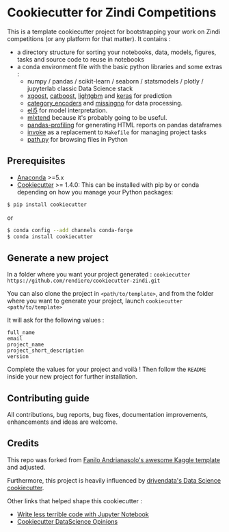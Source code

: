 # Cookiecutter for Zindi Competitions

This is a template cookiecutter project for bootstrapping your work on Zindi competitions (or any platform for that matter). It contains :

- a directory structure for sorting your notebooks, data, models, figures, tasks and source code to reuse in notebooks
- a conda environment file with the basic python libraries and some extras :
  - numpy / pandas / scikit-learn / seaborn / statsmodels / plotly / jupyterlab classic Data Science stack
  - [xgoost](https://xgboost.readthedocs.io/en/latest/), [catboost](https://catboost.ai/docs/), [lightgbm](https://lightgbm.readthedocs.io/en/latest/) and [keras](https://keras.io/) for prediction
  - [category_encoders](https://contrib.scikit-learn.org/categorical-encoding/) and [missingno](https://github.com/ResidentMario/missingno) for data processing. 
  - [eli5](https://eli5.readthedocs.io/en/latest/) for model interpretation.
  - [mlxtend](http://rasbt.github.io/mlxtend/) because it's probably going to be useful.
  - [pandas-profiling](https://github.com/pandas-profiling/pandas-profiling) for generating HTML reports on pandas dataframes
  - [invoke](http://docs.pyinvoke.org/) as a replacement to `Makefile` for managing project tasks
  - [path.py](https://pathpy.readthedocs.io/en/stable/) for browsing files in Python

## Prerequisites

- [Anaconda](https://www.anaconda.com/download/) >=5.x
- [Cookiecutter](https://github.com/audreyr/cookiecutter) >= 1.4.0: This can be installed with pip by or conda depending on how you manage your Python packages:

```bash
$ pip install cookiecutter
```

or

```bash
$ conda config --add channels conda-forge
$ conda install cookiecutter
```

## Generate a new project

In a folder where you want your project generated :
`cookiecutter https://github.com/rendiere/cookiecutter-zindi.git`

You can also clone the project in `<path/to/template>`,
and from the folder where you want to generate your project, launch `cookiecutter <path/to/template>`

It will ask for the following values :

```
full_name
email
project_name
project_short_description
version
```

Complete the values for your project and voilà ! Then follow the `README` inside your new project for further installation.

## Contributing guide

All contributions, bug reports, bug fixes, documentation improvements, enhancements and ideas are welcome.

## Credits

This repo was forked from [Fanilo Andrianasolo's awesome Kaggle template](https://github.com/andfanilo/cookiecutter-kaggle) and adjusted. 

Furthermore, this project is heavily influenced by [drivendata's Data Science cookiecutter](https://github.com/drivendata/cookiecutter-data-science).

Other links that helped shape this cookiecutter :

- [Write less terrible code with Jupyter Notebook](https://blog.godatadriven.com/write-less-terrible-notebook-code)
- [Cookiecutter DataScience Opinions](http://drivendata.github.io/cookiecutter-data-science/#opinions)
